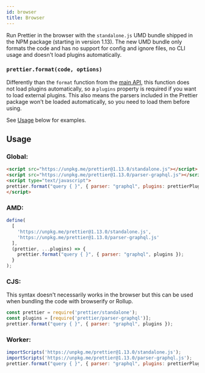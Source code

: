 ```yaml
---
id: browser
title: Browser
---
```


Run Prettier in the browser with the `standalone.js` UMD bundle shipped in the NPM package (starting in version 1.13). The new UMD bundle only formats the code and has no support for config and ignore files, no CLI usage and doesn't load plugins automatically.

### `prettier.format(code, options)`

Differently than the `format` function from the [main API](api.md#prettierformatsource-options), this function does not load plugins automatically, so a `plugins` property is required if you want to load external plugins. This also means the parsers included in the Prettier package won't be loaded automatically, so you need to load them before using.

See [Usage](browser.md#usage) below for examples.

## Usage

### Global:

<!-- prettier-ignore -->
```html
<script src="https://unpkg.me/prettier@1.13.0/standalone.js"></script>
<script src="https://unpkg.me/prettier@1.13.0/parser-graphql.js"></script>
<script type="text/javascript">
prettier.format("query { }", { parser: "graphql", plugins: prettierPlugins });
</script>
```

### AMD:

<!-- prettier-ignore -->
```js
define(
  [
    'https://unpkg.me/prettier@1.13.0/standalone.js',
    'https://unpkg.me/prettier@1.13.0/parser-graphql.js'
  ],
  (prettier, ...plugins) => {
    prettier.format("query { }", { parser: "graphql", plugins });
  }
);
```

### CJS:

This syntax doesn't necessarily works in the browser but this can be used when bundling the code with browserify or Rollup.

<!-- prettier-ignore -->
```js
const prettier = require('prettier/standalone');
const plugins = [require('prettier/parser-graphql')];
prettier.format("query { }", { parser: "graphql", plugins });
```

### Worker:

<!-- prettier-ignore -->
```js
importScripts('https://unpkg.me/prettier@1.13.0/standalone.js');
importScripts('https://unpkg.me/prettier@1.13.0/parser-graphql.js');
prettier.format("query { }", { parser: "graphql", plugins: prettierPlugins });
```
